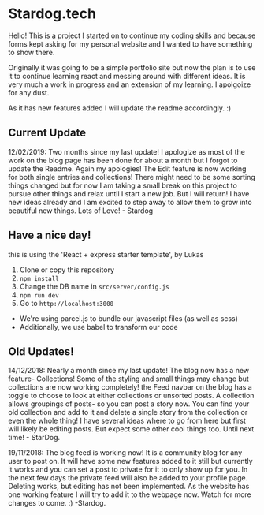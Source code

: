# Stardog.tech

Hello! This is a project I started on to continue my coding skills and because  forms kept asking for my personal website and I wanted to have something to show there. 

Originally it was going to be a simple portfolio site but now the plan is to use it to continue learning react and messing around with different ideas. It is very much a work in progress and an extension of my learning. I apolgoize for any dust.

As it has new features added I will update the readme accordingly. :)

## Current Update

12/02/2019: Two months since my last update! I apologize as most of the work on the blog page has been done for about a month but I forgot to update the Readme. Again my apologies! 
The Edit feature is now working for both single entries and collections! There might need to be some sorting things changed but for now I am taking a small break on this project to pursue other things and relax until I start a new job. But I will return! I have new ideas already and I am excited to step away to allow them to grow into beautiful new things. Lots of Love! - Stardog


 ## Have a nice day!


this is using the 'React + express starter template', by Lukas

1. Clone or copy this repository
2. `npm install`
3. Change the DB name in `src/server/config.js`
4. `npm run dev`
5. Go to `http://localhost:3000`

-   We're using parcel.js to bundle our javascript files (as well as scss)
-   Additionally, we use babel to transform our code


 ## Old Updates!

 14/12/2018: Nearly a month since my last update! The blog now has a new feature- Collections! Some of the styling and small things may change but collections are now working completely! the Feed navbar on the blog has a toggle to choose to look at either collections or unsorted posts. 
A collection allows groupings of posts- so you can post a story now. You can find your old collection and add to it and delete a single story from the collection or even the whole thing!  I have several ideas where to go from here but first will likely be editing posts. But expect some other cool things too. Until next time! - StarDog.

19/11/2018: The blog feed is working now! It is a community blog for any user to post on. It will have some new features added to it still but currently it works and you can set a post to private for it to only show up for you. In the next few days the private feed will also be added to your profile page. Deleting works, but editing has not been implemented. As the website has one working feature I will try to add it to the webpage now. Watch for more changes to come. :) -Stardog.